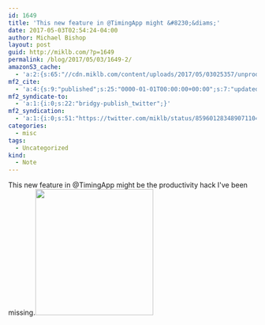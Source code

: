 ```yaml
---
id: 1649
title: 'This new feature in @TimingApp might &#8230;&diams;'
date: 2017-05-03T02:54:24-04:00
author: Michael Bishop
layout: post
guid: http://miklb.com/?p=1649
permalink: /blog/2017/05/03/1649-2/
amazonS3_cache:
  - 'a:2:{s:65:"//cdn.miklb.com/content/uploads/2017/05/03025357/unproductive.png";i:1650;s:52:"//miklb.com/content/uploads/2017/05/unproductive.png";i:1650;}'
mf2_cite:
  - 'a:4:{s:9:"published";s:25:"0000-01-01T00:00:00+00:00";s:7:"updated";s:25:"0000-01-01T00:00:00+00:00";s:8:"category";a:1:{i:0;s:0:"";}s:6:"author";a:0:{}}'
mf2_syndicate-to:
  - 'a:1:{i:0;s:22:"bridgy-publish_twitter";}'
mf2_syndication:
  - 'a:1:{i:0;s:51:"https://twitter.com/miklb/status/859601283489071104";}'
categories:
  - misc
tags:
  - Uncategorized
kind:
  - Note
---
```

This new feature in @TimingApp might be the productivity hack I've been missing.<img src="http://miklb.com/content/uploads/2017/05/unproductive.png" alt="" width="239" height="255" class="u-photo alignnone size-full wp-image-1650" />